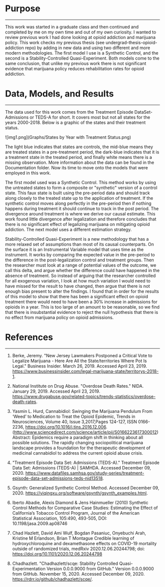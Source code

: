 # Purpose

---

This work was started in a graduate class and then continued and completed by me on my own time and out of my own 
curiosity. I wanted to review previous work I had done looking at opioid addiction and marijuana policy. This work
checks my previous thesis (see undergrad-thesis-opioid-addiction repo) by adding in new data and using two different 
and more modern methodologies. The first model I use is a Synthetic Control, and the second is a Stability-Controlled 
Quasi-Experiment. Both models come to the same conclusion, that unlike my previous work there is not significant
evidence that marijuana policy reduces rehabilitation rates for opioid addiction. 


# Data, Models, and Results

---

The data used for this work comes from the Treatment Episode DataSet-Admissions or TEDS-A for short. It covers most
but not all states for the years 2000-2018. Below is a graphic of the states and their treatment status. 

![img1.png](Graphs/States by Year with Treatment Status.png)

The light blue indicates that states are controls, the mid-blue means they are treated states in a pre-treatment period,
the dark-blue indicates that it is a treatment state in the treated period, and finally white means there is a missing
observation. More information about the data can be found in the Documentation folder. Now its time to move onto the 
models that were employed in this work. 


The first model used was a Synthetic Control. This method works by using the untreated states to form a composite or
"synthetic" version of a control state. This faux state is built using the pre-period data and should track along
closely to the treated state up to the application of treatment. If the synthetic control moves along perfectly in the
pre-period then if nothing happens during treatment it should continue to track in the post period. The divergence around
treatment is where we derive our causal estimate. This work found little divergence after legalization and therefore
concludes that there is no significant effect of legalizing marijuana on mitigating opioid addiction. The next model uses
a different estimation strategy.

Stability-Controlled Quasi-Experiment is a new methodology that has a more relaxed set of assumptions than most of its
causal counterparts. On the surface it is an Instrumental Variable model that uses time as the instrument. It works
by comparing the expected value in the pre-period to the difference in the post-legalization control and treatment groups.
Then the researcher must look at a range of potential values of the outcome, we call this delta, and argue whether the
difference could have happened in the absence of treatment. So instead of arguing that the researcher controlled for
all exogenous variation, I look at how much variation I would need to have missed for the result to have changed, then
argue that there is not enough bias present to alter the findings. I found that in order for the results of this model
to show that there has been a significant effect on opioid treatment there would need to have been a 30% increase in admissions
for opioids in a year. This is too large of an amount to be reasonable, so we find that there is insubstantial evidence to
reject the null hypothesis that there is no effect from marijuana policy on opioid admissions. 




# References  

---

1. Berke, Jeremy. "New Jersey Lawmakers Postponed a Critical Vote to Legalize Marijuana - Here Are All the State/territories Where Pot Is Legal." Business Insider. March 26, 2019. Accessed April 23, 2019. https://www.businessinsider.com/legal-marijuana-state/territorys-2018-1.

2. National Institute on Drug Abuse. "Overdose Death Rates." NIDA. January 29, 2019. Accessed April 23, 2019. https://www.drugabuse.gov/related-topics/trends-statistics/overdose-death-rates.

3. Yasmin L. Hurd,
Cannabidiol: Swinging the Marijuana Pendulum From ‘Weed’ to Medication to Treat the Opioid Epidemic,
Trends in Neurosciences, Volume 40, Issue 3,2017,Pages 124-127, ISSN 0166-2236, https://doi.org/10.1016/j.tins.2016.12.006.
(http://www.sciencedirect.com/science/article/pii/S0166223617300012) Abstract: Epidemics require a paradigm shift in thinking about all possible solutions. The rapidly changing sociopolitical marijuana landscape provides a foundation for the therapeutic development of medicinal cannabidiol to address the current opioid abuse crisis.

4. "Treatment Episode Data Set: Admissions (TEDS-A)." Treatment Episode Data Set: Admissions (TEDS-A) | SAMHDA. Accessed December 09, 2020. https://www.datafiles.samhsa.gov/study-series/treatment-episode-data-set-admissions-teds-nid13518.

5. Gsynth: Generalized Synthetic Control Method. Accessed December 09, 2020. https://yiqingxu.org/software/gsynth/gsynth_examples.html.

6. lberto Abadie, Alexis Diamond & Jens Hainmueller (2010) Synthetic Control Methods for Comparative Case Studies: Estimating the Effect of California’s Tobacco Control Program, Journal of the American Statistical Association, 105:490, 493-505, DOI: 10.1198/jasa.2009.ap08746

7. Chad Hazlett, David Ami Wulf, Bogdan Pasaniuc, Onyebuchi Arah, Kristine M Erlandson, Brian T Montague Credible learning of hydroxychloroquine and dexamethasone effects on COVID-19 mortality outside of randomized trials, medRxiv 2020.12.06.20244798; doi: https://doi.org/10.1101/2020.12.06.20244798

8. Chadhazlett. "Chadhazlett/scqe: Stability Controlled Quasi-Experimentation Version 0.0.0.9000 from GitHub." Version 0.0.0.9000 from GitHub. November 15, 2020. Accessed December 09, 2020. https://rdrr.io/github/chadhazlett/scqe/.

